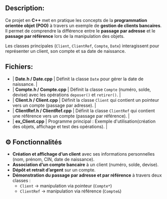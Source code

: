 ## Description:
Ce projet en **C++** met en pratique les concepts de la **programmation orientée objet (POO)** à travers un exemple de **gestion de clients bancaires**.  
Il permet de comprendre la différence entre le **passage par adresse** et le **passage par référence** lors de la manipulation des objets.

Les classes principales (`Client`, `ClientRef`, `Compte`, `Date`) interagissent pour représenter un client, son compte et sa date de naissance.

## Fichiers:
- | **Date.h / Date.cpp** | Définit la classe `Date` pour gérer la date de naissance. |
- | **Compte.h / Compte.cpp** | Définit la classe `Compte` (numéro, solde, devise) avec les opérations `deposer()` et `retirer()`. |
- | **Client.h / Client.cpp** | Définit la classe `Client` qui contient un pointeur vers un compte (passage par adresse). |
- | **ClientRef.h / ClientRef.cpp** | Définit la classe `ClientRef` qui contient une référence vers un compte (passage par référence). |
- | **ex_Client.cpp** | Programme principal : Exemple d'utilisation(création des objets, affichage et test des opérations). |

## ⚙️ Fonctionnalités

- **Création et affichage d’un client** avec ses informations personnelles (nom, prénom, CIN, date de naissance).
- **Association d’un compte bancaire** à un client (numéro, solde, devise).
- **Dépôt et retrait d’argent** sur un compte.
- **Démonstration du passage par adresse et par référence** à travers deux classes :
  - `Client` → manipulation via pointeur (`Compte*`)
  - `ClientRef` → manipulation via référence (`Compte&`)
